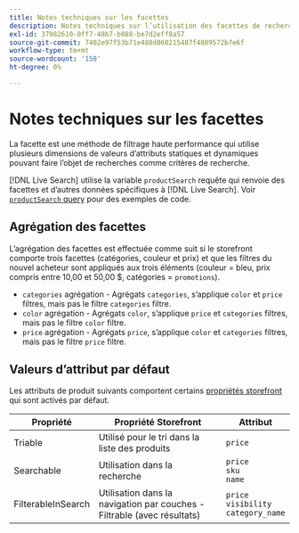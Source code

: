 ```yaml
---
title: Notes techniques sur les facettes
description: Notes techniques sur l’utilisation des facettes de recherche en direct.
exl-id: 37982610-0ff7-48b7-b088-be7d2eff8a57
source-git-commit: 7402e97f53b71e488d860215487f4809572b7e6f
workflow-type: tm+mt
source-wordcount: '158'
ht-degree: 0%

---
```


# Notes techniques sur les facettes

La facette est une méthode de filtrage haute performance qui utilise plusieurs dimensions de valeurs d’attributs statiques et dynamiques pouvant faire l’objet de recherches comme critères de recherche.

[!DNL Live Search] utilise la variable `productSearch` requête qui renvoie des facettes et d’autres données spécifiques à [!DNL Live Search]. Voir [`productSearch` query](https://devdocs.magento.com/live-search/product-search.html) pour des exemples de code.

## Agrégation des facettes

L’agrégation des facettes est effectuée comme suit si le storefront comporte trois facettes (catégories, couleur et prix) et que les filtres du nouvel acheteur sont appliqués aux trois éléments (couleur = bleu, prix compris entre 10,00 et 50,00 $, catégories = `promotions`).

* `categories` agrégation - Agrégats `categories`, s’applique `color` et `price` filtres, mais pas le filtre `categories` filtre.
* `color` agrégation - Agrégats `color`, s’applique `price` et `categories` filtres, mais pas le filtre `color` filtre.
* `price` agrégation - Agrégats `price`, s’applique `color` et `categories` filtres, mais pas le filtre `price` filtre.

## Valeurs d’attribut par défaut

Les attributs de produit suivants comportent certains [propriétés storefront](https://docs.magento.com/user-guide/stores/attributes-product.html) qui sont activés par défaut.

| Propriété | Propriété Storefront | Attribut |
|---|---|---|
| Triable | Utilisé pour le tri dans la liste des produits | `price` |
| Searchable | Utilisation dans la recherche | `price` <br />`sku`<br />`name` |
| FilterableInSearch | Utilisation dans la navigation par couches - Filtrable (avec résultats) | `price`<br />`visibility`<br />`category_name` |
